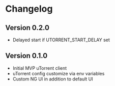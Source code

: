 # Changelog

## Version 0.2.0

* Delayed start if UTORRENT_START_DELAY set

## Version 0.1.0

* Initial MVP uTorrent client
* uTorrent config customize via env variables
* Custom NG UI in addition to default UI
